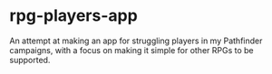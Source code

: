 # rpg-players-app
An attempt at making an app for struggling players in my Pathfinder campaigns, with a focus on making it simple for other RPGs to be supported.
